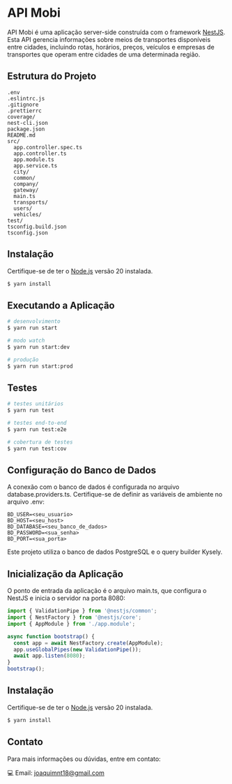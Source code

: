 # API Mobi

API Mobi é uma aplicação server-side construída com o framework [NestJS](https://nestjs.com/). Esta API gerencia informações sobre meios de transportes disponíveis entre cidades, incluindo rotas, horários, preços, veículos e empresas de transportes que operam entre cidades de uma determinada região.

## Estrutura do Projeto

```
.env
.eslintrc.js
.gitignore
.prettierrc
coverage/
nest-cli.json
package.json
README.md
src/
  app.controller.spec.ts
  app.controller.ts
  app.module.ts
  app.service.ts
  city/
  common/
  company/
  gateway/
  main.ts
  transports/
  users/
  vehicles/
test/
tsconfig.build.json
tsconfig.json
```

## Instalação

Certifique-se de ter o [Node.js](https://nodejs.org/) versão 20 instalada.

```bash
$ yarn install
```

## Executando a Aplicação

```bash
# desenvolvimento
$ yarn run start

# modo watch
$ yarn run start:dev

# produção
$ yarn run start:prod
```

## Testes

```bash
# testes unitários
$ yarn run test

# testes end-to-end
$ yarn run test:e2e

# cobertura de testes
$ yarn run test:cov
```

## Configuração do Banco de Dados

A conexão com o banco de dados é configurada no arquivo database.providers.ts. Certifique-se de definir as variáveis de ambiente no arquivo .env:

```
BD_USER=<seu_usuario>
BD_HOST=<seu_host>
BD_DATABASE=<seu_banco_de_dados>
BD_PASSWORD=<sua_senha>
BD_PORT=<sua_porta>
```

Este projeto utiliza o banco de dados PostgreSQL e o query builder Kysely.

## Inicialização da Aplicação

O ponto de entrada da aplicação é o arquivo main.ts, que configura o NestJS e inicia o servidor na porta 8080:

```typescript
import { ValidationPipe } from '@nestjs/common';
import { NestFactory } from '@nestjs/core';
import { AppModule } from './app.module';

async function bootstrap() {
  const app = await NestFactory.create(AppModule);
  app.useGlobalPipes(new ValidationPipe());
  await app.listen(8080);
}
bootstrap();
```

## Instalação

Certifique-se de ter o [Node.js](https://nodejs.org/) versão 20 instalada.

```bash
$ yarn install
```

## Contato

Para mais informações ou dúvidas, entre em contato:

:computer: Email: joaquimnt18@gmail.com
